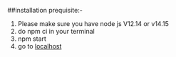 ##installation prequisite:-
1. Please make sure you have node js V12.14 or v14.15
2. do npm ci in your terminal 
3. npm start 
4. go to [localhost](http://localhost:4200/)